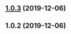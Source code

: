 <a name="1.0.3"></a>

## [1.0.3](https://github.com/imcuttle/run-seq/compare/v1.0.2...v1.0.3) (2019-12-06)

<a name="1.0.2"></a>

## 1.0.2 (2019-12-06)
